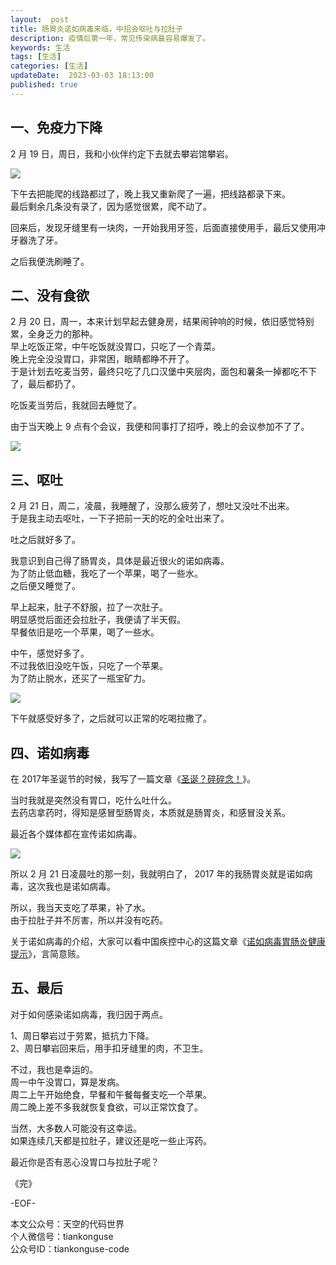 ```yaml
---   
layout:  post  
title: 肠胃炎诺如病毒来临，中招会呕吐与拉肚子    
description: 疫情后第一年，常见传染病最容易爆发了。        
keywords: 生活  
tags: [生活]    
categories: [生活]  
updateDate:  2023-03-03 18:13:00  
published: true  
---  
```



## 一、免疫力下降   


2 月 19 日，周日，我和小伙伴约定下去就去攀岩馆攀岩。  


![](https://res2023.tiankonguse.com/images/2023/03/03/001.png)  


下午去把能爬的线路都过了，晚上我又重新爬了一遍，把线路都录下来。  
最后剩余几条没有录了，因为感觉很累，爬不动了。  


回来后，发现牙缝里有一块肉，一开始我用牙签，后面直接使用手，最后又使用冲牙器洗了牙。  


之后我便洗刷睡了。  


## 二、没有食欲


2 月 20 日，周一，本来计划早起去健身房，结果闹钟响的时候，依旧感觉特别累，全身乏力的那种。  
早上吃饭正常，中午吃饭就没胃口，只吃了一个青菜。  
晚上完全没没胃口，非常困，眼睛都睁不开了。  
于是计划去吃麦当劳，最终只吃了几口汉堡中夹层肉，面包和薯条一掉都吃不下了，最后都扔了。  


吃饭麦当劳后，我就回去睡觉了。   


由于当天晚上 9 点有个会议，我便和同事打了招呼，晚上的会议参加不了了。  


![](https://res2023.tiankonguse.com/images/2023/03/03/002.png) 


## 三、呕吐  


2 月 21 日，周二，凌晨，我睡醒了，没那么疲劳了，想吐又没吐不出来。  
于是我主动去呕吐，一下子把前一天的吃的全吐出来了。  


吐之后就好多了。  


我意识到自己得了肠胃炎，具体是最近很火的诺如病毒。  
为了防止低血糖，我吃了一个苹果，喝了一些水。  
之后便又睡觉了。  


早上起来，肚子不舒服，拉了一次肚子。  
明显感觉后面还会拉肚子，我便请了半天假。  
早餐依旧是吃一个苹果，喝了一些水。  


中午，感觉好多了。  
不过我依旧没吃午饭，只吃了一个苹果。  
为了防止脱水，还买了一瓶宝矿力。  


![](https://res2023.tiankonguse.com/images/2023/03/03/003.png) 


下午就感受好多了，之后就可以正常的吃喝拉撒了。  



## 四、诺如病毒  


在 2017年圣诞节的时候，我写了一篇文章《[圣诞？碎碎念！](https://mp.weixin.qq.com/s/c3QjgHvbxJjhXpPDJ9RAQA)》。  


当时我就是突然没有胃口，吃什么吐什么。  
去药店拿药时，得知是感冒型肠胃炎，本质就是肠胃炎，和感冒没关系。  


最近各个媒体都在宣传诺如病毒。   


![](https://res2023.tiankonguse.com/images/2023/03/03/004.png) 


所以 2 月 21 日凌晨吐的那一刻，我就明白了， 2017 年的我肠胃炎就是诺如病毒，这次我也是诺如病毒。  


所以，我当天支吃了苹果，补了水。  
由于拉肚子并不厉害，所以并没有吃药。  


关于诺如病毒的介绍，大家可以看中国疾控中心的这篇文章《[诺如病毒胃肠炎健康提示](https://mp.weixin.qq.com/s/Pjwu87wNIF_4crwMWzT2Dw)》，言简意赅。  



## 五、最后   

对于如何感染诺如病毒，我归因于两点。  

1、周日攀岩过于劳累，抵抗力下降。  
2、周日攀岩回来后，用手扣牙缝里的肉，不卫生。  


不过，我也是幸运的。  
周一中午没胃口，算是发病。  
周二上午开始绝食，早餐和午餐每餐支吃一个苹果。  
周二晚上差不多我就恢复食欲，可以正常饮食了。  


当然，大多数人可能没有这幸运。  
如果连续几天都是拉肚子，建议还是吃一些止泻药。  


最近你是否有恶心没胃口与拉肚子呢？  



《完》  


-EOF-  



本文公众号：天空的代码世界  
个人微信号：tiankonguse  
公众号ID：tiankonguse-code  
  

